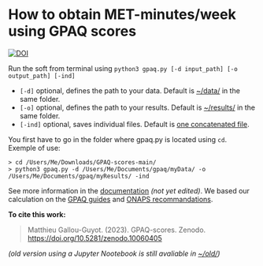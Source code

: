 # How to obtain MET-minutes/week using GPAQ scores

[![DOI](https://zenodo.org/badge/DOI/10.5281/zenodo.13895456.svg)](https://doi.org/10.5281/zenodo.13895456)


Run the soft from terminal using ```python3 gpaq.py [-d input_path] [-o output_path] [-ind]```  

- `[-d]` optional, defines the path to your data. Default is [~/data/](https://github.com/MatthieuGG/GPAQ-scores/tree/main/data) in the same folder.  
- `[-o]` optional, defines the path to your results. Default is [~/results/](https://github.com/MatthieuGG/GPAQ-scores/tree/main/results) in the same folder.  
- `[-ind]` optional, saves individual files. Default is [one concatenated file](https://github.com/MatthieuGG/GPAQ-scores/blob/main/results/concatenated_data.csv).  

You first have to go in the folder where gpaq.py is located using `cd`. Exemple of use: 

```
> cd /Users/Me/Downloads/GPAQ-scores-main/  
> python3 gpaq.py -d /Users/Me/Documents/gpaq/myData/ -o /Users/Me/Documents/gpaq/myResults/ -ind
```
See more information in the [documentation]() *(not yet edited)*. We based our calculation on the [GPAQ guides](https://www.who.int/docs/default-source/ncds/ncd-surveillance/gpaq-analysis-guide.pdf) and [ONAPS recommandations](https://onaps.fr/wp-content/uploads/2020/10/Interpre%CC%81tation-GPAQ.pdf).

**To cite this work:**
> Matthieu Gallou-Guyot. (2023). GPAQ-scores. Zenodo. https://doi.org/10.5281/zenodo.10060405  

*(old version using a Jupyter Nootebook is still avaliable in [~/old/](https://github.com/MatthieuGG/GPAQ-scores/tree/main/old))*
